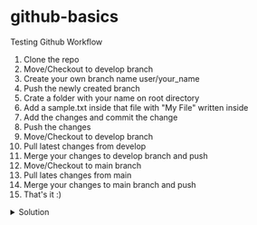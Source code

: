 # github-basics
Testing Github Workflow


1. Clone the repo
2. Move/Checkout to develop branch
3. Create your own branch name user/your_name
4. Push the newly created branch
5. Crate a folder with your name on root directory
6. Add a sample.txt inside that file with "My File" written inside
7. Add the changes and commit the change
8. Push the changes
9. Move/Checkout to develop branch
10. Pull latest changes from develop
11. Merge your changes to develop branch and push
12. Move/Checkout to main branch
13. Pull lates changes from main
14. Merge your changes to main branch and push
15. That's it :)

<details>
  <summary>Solution</summary>

1. Clone the repo
```
git clone https://github.com/harsimran-increasingly/github-basics.git
```
2. Move/Checkout to develop branch
```
git checkout develop
```
3. Create your own branch name user/your_name
```
git checkout -b 'user/harsimran'
```
4. Push the newly created branch
```
git push --set-upstream origin user/harsimran
```
5. Crate a folder with your name on root directory
```
.
├── readme.md
├── harsimran
```
6. Add a sample.txt inside that file with "My File" written inside
```
.
├── readme.md
├── harsimran
│   ├── sample.txt
```
7. Add the changes and commit the change
```
git commit -m 'added my file'
```
8. Push the changes
```
git push
```
9. Move/Checkout to develop branch
```
git checkout develop
```
10. Pull latest changes from develop
```
git pull
```
11. Merge your changes to develop branch and push
```
git merge user/harsimran
git push
```
12. Move/Checkout to main branch
```
git checkout main
```
13. Pull lates changes from main
```
git pull
```
14. Merge your changes to main branch and push
```
git merge develop
git push
```
</details>